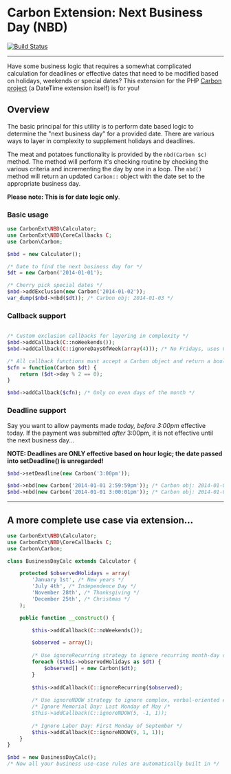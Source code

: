 # Carbon Extension: Next Business Day (NBD)

[![Build Status](https://travis-ci.org/rovangju/carbon-nbd.svg?branch=master)](https://travis-ci.org/rovangju/carbon-nbd)

-------

Have some business logic that requires a somewhat complicated calculation for deadlines or effective dates that need to be modified based on holidays, weekends or special dates? This extension for the PHP [Carbon project](https://github.com/briannesbitt/Carbon/) (a DateTime extension itself) is for you!



## Overview
The basic principal for this utility is to perform date based logic to determine the "next business day" for a provided date. There are various ways to layer in complexity to supplement holidays and deadlines. 

The meat and potatoes functionality is provided by the `nbd(Carbon $c)` method. The method will perform it's checking routine by checking the various criteria and incrementing the day by one in a loop. The `nbd()` method will return an updated `Carbon::` object with the date set to the appropriate business day.
 
**Please note: This is for date logic only**.

### Basic usage ###
```php
use CarbonExt\NBD\Calculator;
use CarbonExt\NBD\CoreCallbacks C;
use Carbon\Carbon;

$nbd = new Calculator();

/* Date to find the next business day for */
$dt = new Carbon('2014-01-01');

/* Cherry pick special dates */
$nbd->addExclusion(new Carbon('2014-01-02'));
var_dump($nbd->nbd($dt)); /* Carbon obj: 2014-01-03 */

```

### Callback support
```php

/* Custom exclusion callbacks for layering in complexity */
$nbd->addCallback(C::noWeekends());
$nbd->addCallback(C::ignoreDaysOfWeek(array(4))); /* No Fridays, uses Carbon's 0-based offsets */

/* All callback functions must accept a Carbon object and return a bool value */
$cfn = function(Carbon $dt) {
	return ($dt->day % 2 == 0);
}

$nbd->addCallback($cfn); /* Only on even days of the month */
```

### Deadline support
Say you want to allow payments made _today, before 3:00pm_ effective today. If the payment was submitted _after_ 3:00pm, it is not effective until the next business day...

**NOTE: Deadlines are ONLY effective based on hour logic; the date passed into setDeadline() is unregarded!**

```php
$nbd->setDeadline(new Carbon('3:00pm'));

$nbd->nbd(new Carbon('2014-01-01 2:59:59pm')); /* Carbon obj: 2014-01-01 00:00:00 */
$nbd->nbd(new Carbon('2014-01-01 3:00:01pm')); /* Carbon obj: 2014-01-02 00:00:00 */
```

-------

## A more complete use case via extension...

```php
use CarbonExt\NBD\Calculator;
use CarbonExt\NBD\CoreCallbacks C;
use Carbon\Carbon;

class BusinessDayCalc extends Calculator {

	protected $observedHolidays = array(
		'January 1st', /* New years */
		'July 4th', /* Independence Day */
		'November 28th', /* Thanksgiving */
		'December 25th', /* Christmas */
	);

	public function __construct() {

		$this->addCallback(C::noWeekends());

        $observed = array();
        
        /* Use ignoreRecurring strategy to ignore recurring month-day combos */
		foreach ($this->observedHolidays as $dt) {
			$observed[] = new Carbon($dt);
		}
		
		$this->addCallback(C::ignoreRecurring($observed);
		
		/* Use ignoreNDOW strategy to ignore complex, verbal-oriented exceptions */
		/* Ignore Memorial Day: Last Monday of May /*
		$this->addCallback(C::ignoreNDOW(5, -1, 1));
		
		/* Ignore Labor Day: First Monday of September */
		$this->addCallback(C::ignoreNDOW(9, 1, 1));
	}
}

$nbd = new BusinessDayCalc();
/* Now all your business use-case rules are automatically built in */

```
